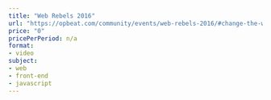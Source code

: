 ```yaml
---
title: "Web Rebels 2016"
url: "https://opbeat.com/community/events/web-rebels-2016/#change-the-world-with-the-peer-web-and-thali"
price: "0"
pricePerPeriod: n/a
format: 
- video
subject: 
- web
- front-end
- javascript
---
```

